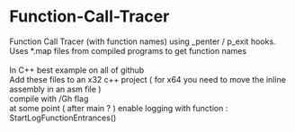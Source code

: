 # Function-Call-Tracer
Function Call Tracer (with function names) using _penter / p_exit hooks.<br>
Uses *.map files from compiled programs to get function names<br>
<br>In C++ best example on all of github
<br>
Add these files to an x32 c++ project ( for x64 you need to move the inline assembly in an asm file )<br>
compile with /Gh flag<br>
at some point ( after main ? ) enable logging with function : StartLogFunctionEntrances()<br>
